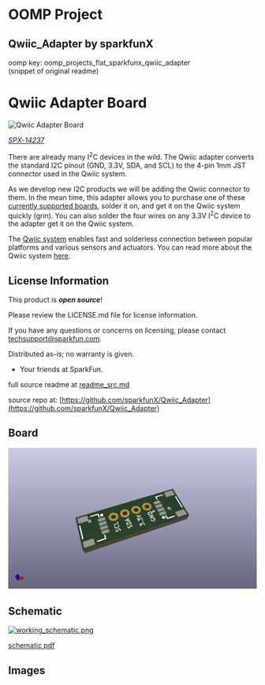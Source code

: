 # OOMP Project  
## Qwiic_Adapter  by sparkfunX  
  
oomp key: oomp_projects_flat_sparkfunx_qwiic_adapter  
(snippet of original readme)  
  
Qwiic Adapter Board  
========================================  
  
![Qwiic Adapter Board](https://cdn.sparkfun.com/assets/parts/1/2/1/8/4/Qwiic_Adapter_Breakout_5.jpg)  
  
[*SPX-14237*](https://www.sparkfun.com/products/14237)  
  
There are already many I<sup>2</sup>C devices in the wild. The Qwiic adapter converts the standard I2C pinout (GND, 3.3V, SDA, and SCL) to the 4-pin 1mm JST connector used in the Qwiic system.  
  
As we develop new I2C products we will be adding the Qwiic connector to them. In the mean time, this adapter allows you to purchase one of these [currently supported boards](https://www.sparkfun.com/qwiic-existing-boards), solder it on, and get it on the Qwiic system quickly (grin). You can also solder the four wires on any 3.3V I<sup>2</sup>C device to the adapter get it on the Qwiic system.  
  
The [Qwiic system](http://www.sparkfun.com/qwiic) enables fast and solderless connection between popular platforms and various sensors and actuators. You can read more about the Qwiic system [here](http://www.sparkfun.com/qwiic).  
  
License Information  
-------------------  
  
This product is _**open source**_!  
  
Please review the LICENSE.md file for license information.  
  
If you have any questions or concerns on licensing, please contact techsupport@sparkfun.com.  
  
Distributed as-is; no warranty is given.  
  
- Your friends at SparkFun.  
  
_<COLLABORATION CREDIT>_  
  
  full source readme at [readme_src.md](readme_src.md)  
  
source repo at: [https://github.com/sparkfunX/Qwiic_Adapter](https://github.com/sparkfunX/Qwiic_Adapter)  
## Board  
  
[![working_3d.png](working_3d_600.png)](working_3d.png)  
## Schematic  
  
[![working_schematic.png](working_schematic_600.png)](working_schematic.png)  
  
[schematic pdf](working_schematic.pdf)  
## Images  
